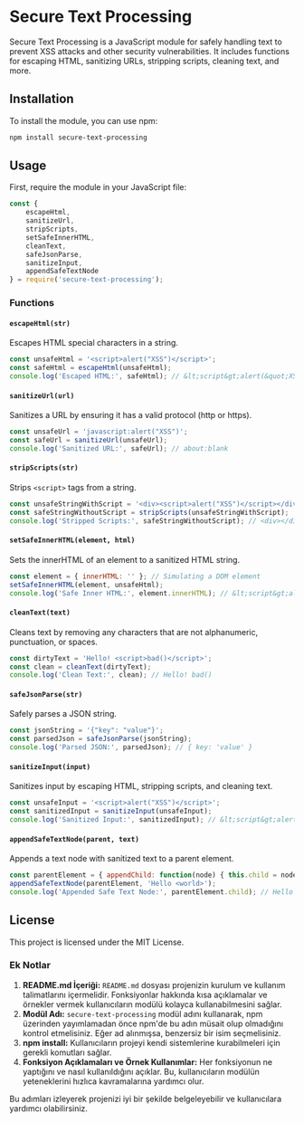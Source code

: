 # Secure Text Processing

Secure Text Processing is a JavaScript module for safely handling text to prevent XSS attacks and other security vulnerabilities. It includes functions for escaping HTML, sanitizing URLs, stripping scripts, cleaning text, and more.

## Installation

To install the module, you can use npm:

```bash
npm install secure-text-processing
```

## Usage

First, require the module in your JavaScript file:

```javascript
const {
    escapeHtml,
    sanitizeUrl,
    stripScripts,
    setSafeInnerHTML,
    cleanText,
    safeJsonParse,
    sanitizeInput,
    appendSafeTextNode
} = require('secure-text-processing');
```

### Functions

#### `escapeHtml(str)`

Escapes HTML special characters in a string.

```javascript
const unsafeHtml = '<script>alert("XSS")</script>';
const safeHtml = escapeHtml(unsafeHtml);
console.log('Escaped HTML:', safeHtml); // &lt;script&gt;alert(&quot;XSS&quot;)&lt;/script&gt;
```

#### `sanitizeUrl(url)`

Sanitizes a URL by ensuring it has a valid protocol (http or https).

```javascript
const unsafeUrl = 'javascript:alert("XSS")';
const safeUrl = sanitizeUrl(unsafeUrl);
console.log('Sanitized URL:', safeUrl); // about:blank
```

#### `stripScripts(str)`

Strips `<script>` tags from a string.

```javascript
const unsafeStringWithScript = '<div><script>alert("XSS")</script></div>';
const safeStringWithoutScript = stripScripts(unsafeStringWithScript);
console.log('Stripped Scripts:', safeStringWithoutScript); // <div></div>
```

#### `setSafeInnerHTML(element, html)`

Sets the innerHTML of an element to a sanitized HTML string.

```javascript
const element = { innerHTML: '' }; // Simulating a DOM element
setSafeInnerHTML(element, unsafeHtml);
console.log('Safe Inner HTML:', element.innerHTML); // &lt;script&gt;alert(&quot;XSS&quot;)&lt;/script&gt;
```

#### `cleanText(text)`

Cleans text by removing any characters that are not alphanumeric, punctuation, or spaces.

```javascript
const dirtyText = 'Hello! <script>bad()</script>';
const clean = cleanText(dirtyText);
console.log('Clean Text:', clean); // Hello! bad()
```

#### `safeJsonParse(str)`

Safely parses a JSON string.

```javascript
const jsonString = '{"key": "value"}';
const parsedJson = safeJsonParse(jsonString);
console.log('Parsed JSON:', parsedJson); // { key: 'value' }
```

#### `sanitizeInput(input)`

Sanitizes input by escaping HTML, stripping scripts, and cleaning text.

```javascript
const unsafeInput = '<script>alert("XSS")</script>';
const sanitizedInput = sanitizeInput(unsafeInput);
console.log('Sanitized Input:', sanitizedInput); // &lt;script&gt;alert(&quot;XSS&quot;)&lt;/script&gt;
```

#### `appendSafeTextNode(parent, text)`

Appends a text node with sanitized text to a parent element.

```javascript
const parentElement = { appendChild: function(node) { this.child = node; } }; // Simulating a DOM element
appendSafeTextNode(parentElement, 'Hello <world>');
console.log('Appended Safe Text Node:', parentElement.child); // Hello <world>
```

## License

This project is licensed under the MIT License.

### Ek Notlar

1. **README.md İçeriği:** `README.md` dosyası projenizin kurulum ve kullanım talimatlarını içermelidir. Fonksiyonlar hakkında kısa açıklamalar ve örnekler vermek kullanıcıların modülü kolayca kullanabilmesini sağlar.
2. **Modül Adı:** `secure-text-processing` modül adını kullanarak, npm üzerinden yayımlamadan önce npm'de bu adın müsait olup olmadığını kontrol etmelisiniz. Eğer ad alınmışsa, benzersiz bir isim seçmelisiniz.
3. **npm install:** Kullanıcıların projeyi kendi sistemlerine kurabilmeleri için gerekli komutları sağlar.
4. **Fonksiyon Açıklamaları ve Örnek Kullanımlar:** Her fonksiyonun ne yaptığını ve nasıl kullanıldığını açıklar. Bu, kullanıcıların modülün yeteneklerini hızlıca kavramalarına yardımcı olur.

Bu adımları izleyerek projenizi iyi bir şekilde belgeleyebilir ve kullanıcılara yardımcı olabilirsiniz.
